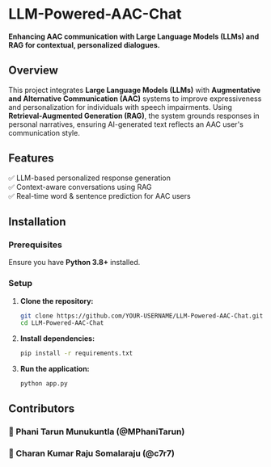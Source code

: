 # LLM-Powered-AAC-Chat  
 **Enhancing AAC communication with Large Language Models (LLMs) and RAG for contextual, personalized dialogues.**  

##  Overview  
This project integrates **Large Language Models (LLMs)** with **Augmentative and Alternative Communication (AAC)** systems to improve expressiveness and personalization for individuals with speech impairments. Using **Retrieval-Augmented Generation (RAG)**, the system grounds responses in personal narratives, ensuring AI-generated text reflects an AAC user's communication style.  

##  Features  
✅ LLM-based personalized response generation  
✅ Context-aware conversations using RAG  
✅ Real-time word & sentence prediction for AAC users  

##  Installation  

###  Prerequisites  
Ensure you have **Python 3.8+** installed.  

###  Setup  
1. **Clone the repository:**  
   ```bash
   git clone https://github.com/YOUR-USERNAME/LLM-Powered-AAC-Chat.git
   cd LLM-Powered-AAC-Chat

2. **Install dependencies:**  
   ```bash
   pip install -r requirements.txt

2. **Run the application:**  
   ```bash
   python app.py

##  Contributors
### 👤 Phani Tarun Munukuntla (@MPhaniTarun)
### 👤 Charan Kumar Raju Somalaraju (@c7r7)